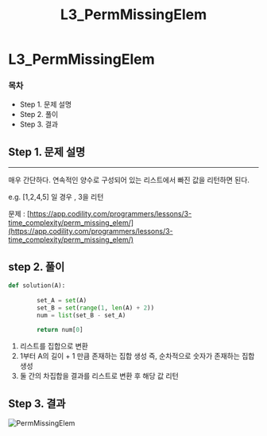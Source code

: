 ﻿---  
title:  "L3_PermMissingElem"  
  
categories:  
 - Codility
tags:  
 - Study, Codility
 
---

# L3_PermMissingElem
### 목차

-  Step 1. 문제 설명
-  Step 2. 풀이
-  Step 3. 결과

## Step 1. 문제 설명
---
매우 간단하다. 연속적인 양수로 구성되어 있는 리스트에서 빠진 값을 리턴하면 된다.

e.g. [1,2,4,5] 일 경우 , 3을 리턴

문제 : 
[https://app.codility.com/programmers/lessons/3-time_complexity/perm_missing_elem/](https://app.codility.com/programmers/lessons/3-time_complexity/perm_missing_elem/)


## step 2. 풀이

```python
def solution(A):  
  
        set_A = set(A)  
        set_B = set(range(1, len(A) + 2))  
        num = list(set_B - set_A)  
  
        return num[0]
```

1. 리스트를 집합으로 변환
2. 1부터 A의 길이 + 1 만큼 존재하는 집합 생성 즉, 순차적으로 숫자가 존재하는 집합 생성
3. 둘 간의 차집합을 결과를 리스트로 변환 후 해당 값 리턴

## Step 3. 결과


![PermMissingElem](https://user-images.githubusercontent.com/59912557/76526983-bf518080-64b1-11ea-8299-ec755d4880c4.PNG)






